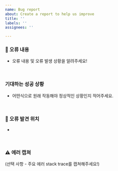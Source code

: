 ```yaml
---
name: Bug report
about: Create a report to help us improve
title: ''
labels: ''
assignees: ''

---
```


### 🐞 오류 내용

- 오류 내용 및 오류 발생 상황을 알려주세요!

<br>

### 기대하는 성공 상황

- 어떤식으로 원래 작동해야 정상적인 상황인지 적어주세요.

<br>

### 🚩 오류 발견 위치
- 

<br>

### ⚠ 에러 캡쳐

(선택 사항 - 주요 에러 stack trace를 캡쳐해주세요!)
